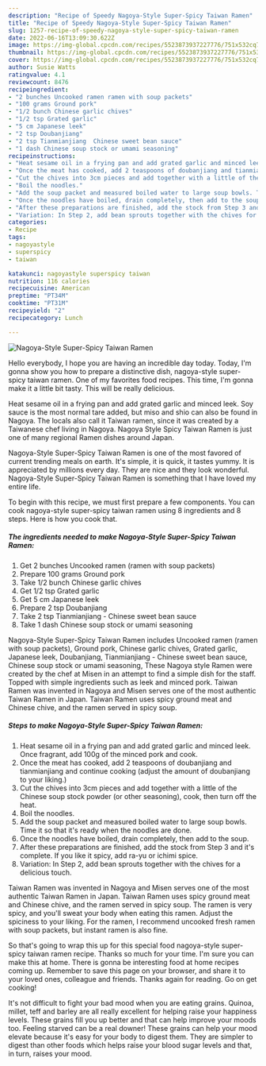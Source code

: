 ```yaml
---
description: "Recipe of Speedy Nagoya-Style Super-Spicy Taiwan Ramen"
title: "Recipe of Speedy Nagoya-Style Super-Spicy Taiwan Ramen"
slug: 1257-recipe-of-speedy-nagoya-style-super-spicy-taiwan-ramen
date: 2022-06-16T13:09:30.622Z
image: https://img-global.cpcdn.com/recipes/5523873937227776/751x532cq70/nagoya-style-super-spicy-taiwan-ramen-recipe-main-photo.jpg
thumbnail: https://img-global.cpcdn.com/recipes/5523873937227776/751x532cq70/nagoya-style-super-spicy-taiwan-ramen-recipe-main-photo.jpg
cover: https://img-global.cpcdn.com/recipes/5523873937227776/751x532cq70/nagoya-style-super-spicy-taiwan-ramen-recipe-main-photo.jpg
author: Susie Watts
ratingvalue: 4.1
reviewcount: 8476
recipeingredient:
- "2 bunches Uncooked ramen ramen with soup packets"
- "100 grams Ground pork"
- "1/2 bunch Chinese garlic chives"
- "1/2 tsp Grated garlic"
- "5 cm Japanese leek"
- "2 tsp Doubanjiang"
- "2 tsp Tianmianjiang  Chinese sweet bean sauce"
- "1 dash Chinese soup stock or umami seasoning"
recipeinstructions:
- "Heat sesame oil in a frying pan and add grated garlic and minced leek. Once fragrant, add 100g of the minced pork and cook."
- "Once the meat has cooked, add 2 teaspoons of doubanjiang and tianmianjiang and continue cooking (adjust the amount of doubanjiang to your liking.)"
- "Cut the chives into 3cm pieces and add together with a little of the Chinese soup stock powder (or other seasoning), cook, then turn off the heat."
- "Boil the noodles."
- "Add the soup packet and measured boiled water to large soup bowls. Time it so that it&#39;s ready when the noodles are done."
- "Once the noodles have boiled, drain completely, then add to the soup."
- "After these preparations are finished, add the stock from Step 3 and it&#39;s complete. If you like it spicy, add ra-yu or ichimi spice."
- "Variation: In Step 2, add bean sprouts together with the chives for a delicious touch."
categories:
- Recipe
tags:
- nagoyastyle
- superspicy
- taiwan

katakunci: nagoyastyle superspicy taiwan 
nutrition: 116 calories
recipecuisine: American
preptime: "PT34M"
cooktime: "PT31M"
recipeyield: "2"
recipecategory: Lunch

---
```



![Nagoya-Style Super-Spicy Taiwan Ramen](https://img-global.cpcdn.com/recipes/5523873937227776/751x532cq70/nagoya-style-super-spicy-taiwan-ramen-recipe-main-photo.jpg)

Hello everybody, I hope you are having an incredible day today. Today, I'm gonna show you how to prepare a distinctive dish, nagoya-style super-spicy taiwan ramen. One of my favorites food recipes. This time, I'm gonna make it a little bit tasty. This will be really delicious.

Heat sesame oil in a frying pan and add grated garlic and minced leek. Soy sauce is the most normal tare added, but miso and shio can also be found in Nagoya. The locals also call it Taiwan ramen, since it was created by a Taiwanese chef living in Nagoya. Nagoya Style Spicy Taiwan Ramen is just one of many regional Ramen dishes around Japan.

Nagoya-Style Super-Spicy Taiwan Ramen is one of the most favored of current trending meals on earth. It's simple, it is quick, it tastes yummy. It is appreciated by millions every day. They are nice and they look wonderful. Nagoya-Style Super-Spicy Taiwan Ramen is something that I have loved my entire life.


To begin with this recipe, we must first prepare a few components. You can cook nagoya-style super-spicy taiwan ramen using 8 ingredients and 8 steps. Here is how you cook that.

<!--inarticleads1-->

##### The ingredients needed to make Nagoya-Style Super-Spicy Taiwan Ramen:

1. Get 2 bunches Uncooked ramen (ramen with soup packets)
1. Prepare 100 grams Ground pork
1. Take 1/2 bunch Chinese garlic chives
1. Get 1/2 tsp Grated garlic
1. Get 5 cm Japanese leek
1. Prepare 2 tsp Doubanjiang
1. Take 2 tsp Tianmianjiang - Chinese sweet bean sauce
1. Take 1 dash Chinese soup stock or umami seasoning


Nagoya-Style Super-Spicy Taiwan Ramen includes Uncooked ramen (ramen with soup packets), Ground pork, Chinese garlic chives, Grated garlic, Japanese leek, Doubanjiang, Tianmianjiang - Chinese sweet bean sauce, Chinese soup stock or umami seasoning, These Nagoya style Ramen were created by the chef at Misen in an attempt to find a simple dish for the staff. Topped with simple ingredients such as leek and minced pork. Taiwan Ramen was invented in Nagoya and Misen serves one of the most authentic Taiwan Ramen in Japan. Taiwan Ramen uses spicy ground meat and Chinese chive, and the ramen served in spicy soup. 

<!--inarticleads2-->

##### Steps to make Nagoya-Style Super-Spicy Taiwan Ramen:

1. Heat sesame oil in a frying pan and add grated garlic and minced leek. Once fragrant, add 100g of the minced pork and cook.
1. Once the meat has cooked, add 2 teaspoons of doubanjiang and tianmianjiang and continue cooking (adjust the amount of doubanjiang to your liking.)
1. Cut the chives into 3cm pieces and add together with a little of the Chinese soup stock powder (or other seasoning), cook, then turn off the heat.
1. Boil the noodles.
1. Add the soup packet and measured boiled water to large soup bowls. Time it so that it&#39;s ready when the noodles are done.
1. Once the noodles have boiled, drain completely, then add to the soup.
1. After these preparations are finished, add the stock from Step 3 and it&#39;s complete. If you like it spicy, add ra-yu or ichimi spice.
1. Variation: In Step 2, add bean sprouts together with the chives for a delicious touch.


Taiwan Ramen was invented in Nagoya and Misen serves one of the most authentic Taiwan Ramen in Japan. Taiwan Ramen uses spicy ground meat and Chinese chive, and the ramen served in spicy soup. The ramen is very spicy, and you&#39;ll sweat your body when eating this ramen. Adjust the spiciness to your liking. For the ramen, I recommend uncooked fresh ramen with soup packets, but instant ramen is also fine. 

So that's going to wrap this up for this special food nagoya-style super-spicy taiwan ramen recipe. Thanks so much for your time. I'm sure you can make this at home. There is gonna be interesting food at home recipes coming up. Remember to save this page on your browser, and share it to your loved ones, colleague and friends. Thanks again for reading. Go on get cooking!

It's not difficult to fight your bad mood when you are eating grains. Quinoa, millet, teff and barley are all really excellent for helping raise your happiness levels. These grains fill you up better and that can help improve your moods too. Feeling starved can be a real downer! These grains can help your mood elevate because it's easy for your body to digest them. They are simpler to digest than other foods which helps raise your blood sugar levels and that, in turn, raises your mood.
